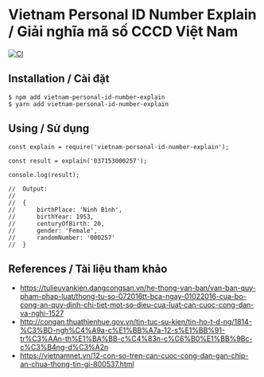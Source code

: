 # Vietnam Personal ID Number Explain / Giải nghĩa mã số CCCD Việt Nam

[![CI](https://github.com/duydev/vietnam-personal-id-number-explain/actions/workflows/main.yml/badge.svg)](https://github.com/duydev/vietnam-personal-id-number-explain/actions/workflows/main.yml)

## Installation / Cài đặt

```
$ npm add vietnam-personal-id-number-explain
$ yarn add vietnam-personal-id-number-explain
```

## Using / Sử dụng

```
const explain = require('vietnam-personal-id-number-explain');

const result = explain('037153000257');

console.log(result);

//  Output:
//
//  {
//      birthPlace: 'Ninh Bình',
//      birthYear: 1953,
//      centuryOfBirth: 20,
//      gender: 'Female',
//      randomNumber: '000257'
//  }

```

## References / Tài liệu tham khảo

- https://tulieuvankien.dangcongsan.vn/he-thong-van-ban/van-ban-quy-pham-phap-luat/thong-tu-so-072016tt-bca-ngay-01022016-cua-bo-cong-an-quy-dinh-chi-tiet-mot-so-dieu-cua-luat-can-cuoc-cong-dan-va-nghi-1527
- http://congan.thuathienhue.gov.vn/tin-tuc-su-kien/tin-ho-t-d-ng/1814-%C3%BD-ngh%C4%A9a-c%E1%BB%A7a-12-s%E1%BB%91-tr%C3%AAn-th%E1%BA%BB-c%C4%83n-c%C6%B0%E1%BB%9Bc-c%C3%B4ng-d%C3%A2n
- https://vietnamnet.vn/12-con-so-tren-can-cuoc-cong-dan-gan-chip-an-chua-thong-tin-gi-800537.html
